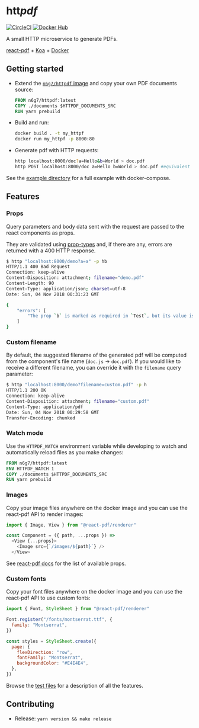 # htt*pdf*
[![CircleCI](https://circleci.com/gh/n6g7/httpdf.svg?style=svg)](https://circleci.com/gh/n6g7/httpdf)
[![Docker Hub](https://badgen.net/docker/pulls/n6g7/httpdf)](https://hub.docker.com/r/n6g7/httpdf/)

A small HTTP microservice to generate PDFs.

[react-pdf](https://react-pdf.org/) + [Koa](https://koajs.com/) + [Docker](https://www.docker.com/)

## Getting started

- Extend the [`n6g7/httpdf` image](https://hub.docker.com/r/n6g7/httpdf/) and copy your own PDF documents source:
  ```Dockerfile
  FROM n6g7/httpdf:latest
  COPY ./documents $HTTPDF_DOCUMENTS_SRC
  RUN yarn prebuild
  ```
- Build and run:
  ```sh
  docker build . -t my_httpf
  docker run my_httpf -p 8000:80
  ```
- Generate pdf with HTTP requests:
  ```sh
  http localhost:8000/doc?a=Hello&b=World > doc.pdf
  http POST localhost:8000/doc a=Hello b=World > doc.pdf #equivalent
  ```

See the [example directory](./example) for a full example with docker-compose.

## Features

### Props

Query parameters and body data sent with the request are passed to the react components as props.

They are validated using [prop-types](https://github.com/facebook/prop-types) and, if there are any, errors are returned with a 400 HTTP response.

```sh
$ http "localhost:8000/demo?a=a" -p hb
HTTP/1.1 400 Bad Request
Connection: keep-alive
Content-Disposition: attachment; filename="demo.pdf"
Content-Length: 90
Content-Type: application/json; charset=utf-8
Date: Sun, 04 Nov 2018 00:31:23 GMT

{
    "errors": [
        "The prop `b` is marked as required in `Test`, but its value is `undefined`."
    ]
}
```

### Custom filename

By default, the suggested filename of the generated pdf will be computed from the component's file name (`doc.js` -> `doc.pdf`).
If you would like to receive a different filename, you can override it with the `filename` query parameter:
```sh
$ http "localhost:8000/demo?filename=custom.pdf" -p h
HTTP/1.1 200 OK
Connection: keep-alive
Content-Disposition: attachment; filename="custom.pdf"
Content-Type: application/pdf
Date: Sun, 04 Nov 2018 00:29:58 GMT
Transfer-Encoding: chunked
```

### Watch mode

Use the `HTTPDF_WATCH` environment variable while developing to watch and automatically reload files as you make changes:
```Dockerfile
FROM n6g7/httpdf:latest
ENV HTTPDF_WATCH 1
COPY ./documents $HTTPDF_DOCUMENTS_SRC
RUN yarn prebuild
```

### Images

Copy your image files anywhere on the docker image and you can use the react-pdf API to render images:
```js
import { Image, View } from "@react-pdf/renderer"

const Component = ({ path, ...props }) =>
  <View {...props}>
    <Image src={`/images/${path}`} />
  </View>
```

See [react-pdf docs](https://react-pdf.org/components#image) for the list of available props.

### Custom fonts

Copy your font files anywhere on the docker image and you can use the react-pdf API to use custom fonts:
```js
import { Font, StyleSheet } from "@react-pdf/renderer"

Font.register("/fonts/montserrat.ttf", {
  family: "Montserrat",
})

const styles = StyleSheet.create({
  page: {
    flexDirection: "row",
    fontFamily: "Montserrat",
    backgroundColor: "#E4E4E4",
  },
})
```

Browse the [test files](./__tests__/app.js) for a description of all the features.

## Contributing

- Release: `yarn version && make release`
